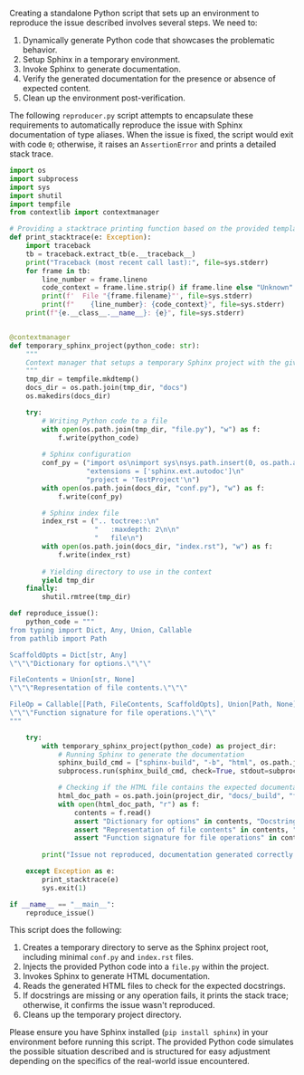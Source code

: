 Creating a standalone Python script that sets up an environment to reproduce the issue described involves several steps. We need to:

1. Dynamically generate Python code that showcases the problematic behavior.
2. Setup Sphinx in a temporary environment.
3. Invoke Sphinx to generate documentation.
4. Verify the generated documentation for the presence or absence of expected content.
5. Clean up the environment post-verification.

The following `reproducer.py` script attempts to encapsulate these requirements to automatically reproduce the issue with Sphinx documentation of type aliases. When the issue is fixed, the script would exit with code `0`; otherwise, it raises an `AssertionError` and prints a detailed stack trace.

```python
import os
import subprocess
import sys
import shutil
import tempfile
from contextlib import contextmanager

# Providing a stacktrace printing function based on the provided template
def print_stacktrace(e: Exception):
    import traceback
    tb = traceback.extract_tb(e.__traceback__)
    print("Traceback (most recent call last):", file=sys.stderr)
    for frame in tb:
        line_number = frame.lineno
        code_context = frame.line.strip() if frame.line else "Unknown"
        print(f'  File "{frame.filename}"', file=sys.stderr)
        print(f"    {line_number}: {code_context}", file=sys.stderr)
    print(f"{e.__class__.__name__}: {e}", file=sys.stderr)


@contextmanager
def temporary_sphinx_project(python_code: str):
    """
    Context manager that setups a temporary Sphinx project with the given Python code.
    """
    tmp_dir = tempfile.mkdtemp()
    docs_dir = os.path.join(tmp_dir, "docs")
    os.makedirs(docs_dir)

    try:
        # Writing Python code to a file
        with open(os.path.join(tmp_dir, "file.py"), "w") as f:
            f.write(python_code)
        
        # Sphinx configuration
        conf_py = ("import os\nimport sys\nsys.path.insert(0, os.path.abspath('..'))\n"
                   "extensions = ['sphinx.ext.autodoc']\n"
                   "project = 'TestProject'\n")
        with open(os.path.join(docs_dir, "conf.py"), "w") as f:
            f.write(conf_py)

        # Sphinx index file
        index_rst = (".. toctree::\n"
                     "   :maxdepth: 2\n\n"
                     "   file\n")
        with open(os.path.join(docs_dir, "index.rst"), "w") as f:
            f.write(index_rst)
        
        # Yielding directory to use in the context
        yield tmp_dir
    finally:
        shutil.rmtree(tmp_dir)

def reproduce_issue():
    python_code = """
from typing import Dict, Any, Union, Callable
from pathlib import Path

ScaffoldOpts = Dict[str, Any]
\"\"\"Dictionary for options.\"\"\"

FileContents = Union[str, None]
\"\"\"Representation of file contents.\"\"\"

FileOp = Callable[[Path, FileContents, ScaffoldOpts], Union[Path, None]]
\"\"\"Function signature for file operations.\"\"\"
"""

    try:
        with temporary_sphinx_project(python_code) as project_dir:
            # Running Sphinx to generate the documentation
            sphinx_build_cmd = ["sphinx-build", "-b", "html", os.path.join(project_dir, "docs"), os.path.join(project_dir, "docs/_build")]
            subprocess.run(sphinx_build_cmd, check=True, stdout=subprocess.PIPE, stderr=subprocess.PIPE)

            # Checking if the HTML file contains the expected documentation
            html_doc_path = os.path.join(project_dir, "docs/_build", "file.html")
            with open(html_doc_path, "r") as f:
                contents = f.read()
                assert "Dictionary for options" in contents, "Docstring for ScaffoldOpts not found"
                assert "Representation of file contents" in contents, "Docstring for FileContents not found"
                assert "Function signature for file operations" in contents, "Docstring for FileOp not found"
        
        print("Issue not reproduced, documentation generated correctly.")

    except Exception as e:
        print_stacktrace(e)
        sys.exit(1)

if __name__ == "__main__":
    reproduce_issue()
```

This script does the following:
1. Creates a temporary directory to serve as the Sphinx project root, including minimal `conf.py` and `index.rst` files.
2. Injects the provided Python code into a `file.py` within the project.
3. Invokes Sphinx to generate HTML documentation.
4. Reads the generated HTML files to check for the expected docstrings.
5. If docstrings are missing or any operation fails, it prints the stack trace; otherwise, it confirms the issue wasn't reproduced.
6. Cleans up the temporary project directory.

Please ensure you have Sphinx installed (`pip install sphinx`) in your environment before running this script. The provided Python code simulates the possible situation described and is structured for easy adjustment depending on the specifics of the real-world issue encountered.